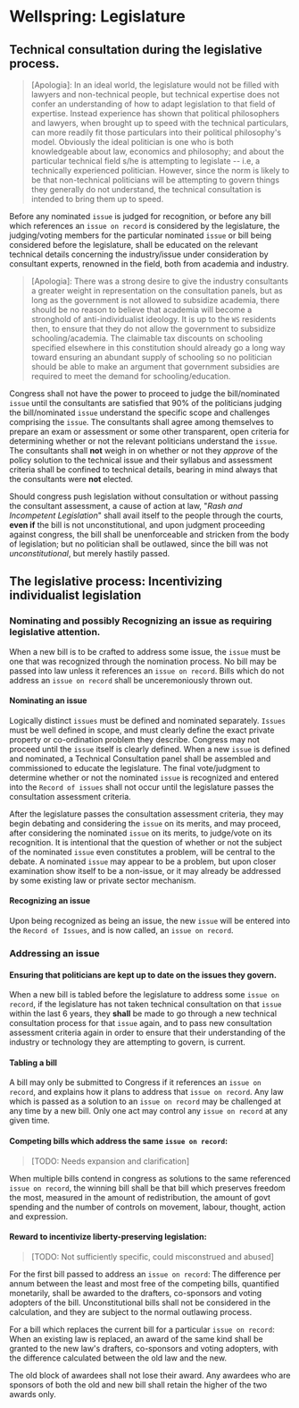 # Wellspring: Legislature

## Technical consultation during the legislative process.

> [Apologia]: In an ideal world, the legislature would not be filled with lawyers and non-technical people, but technical expertise does not confer an understanding of how to adapt legislation to that field of expertise. Instead experience has shown that political philosophers and lawyers, when brought up to speed with the technical particulars, can more readily fit those particulars into their political philosophy's model. Obviously the ideal politician is one who is both knowledgeable about law, economics and philosophy; and about the particular technical field s/he is attempting to legislate -- i.e, a technically experienced politician. However, since the norm is likely to be that non-technical politicians will be attempting to govern things they generally do not understand, the technical consultation is intended to bring them up to speed.

Before any nominated `issue` is judged for recognition, or before any bill which references an `issue on record` is considered by the legislature, the judging/voting members for the particular nominated `issue` or bill being considered before the legislature, shall be educated on the relevant technical details concerning the industry/issue under consideration by consultant experts, renowned in the field, both from academia and industry.

> [Apologia]: There was a strong desire to give the industry consultants a greater weight in representation on the consultation panels, but as long as the government is not allowed to subsidize academia, there should be no reason to believe that academia will become a stronghold of anti-individualist ideology. It is up to the `WS` residents then, to ensure that they do not allow the government to subsidize schooling/academia. The claimable tax discounts on schooling specified elsewhere in this constitution should already go a long way toward ensuring an abundant supply of schooling so no politician should be able to make an argument that government subsidies are required to meet the demand for schooling/education.

Congress shall not have the power to proceed to judge the bill/nominated `issue` until the consultants are satisfied that 90% of the politicians judging the bill/nominated `issue` understand the specific scope and challenges comprising the `issue`. The consultants shall agree among themselves to prepare an exam or assessment or some other transparent, open criteria for determining whether or not the relevant politicians understand the `issue`. The consultants shall **not** weigh in on whether or not they *approve* of the policy solution to the technical issue and their syllabus and assessment criteria shall be confined to technical details, bearing in mind always that the consultants were **not** elected.

Should congress push legislation without consultation or without passing the consultant assessment, a cause of action at law, "*Rash and Incompetent Legislation*" shall avail itself to the people through the courts, **even if** the bill is not unconstitutional, and upon judgment proceeding against congress, the bill shall be unenforceable and stricken from the body of legislation; but no politician shall be outlawed, since the bill was not *unconstitutional*, but merely hastily passed.

## The legislative process: Incentivizing individualist legislation

### Nominating and possibly Recognizing an issue as requiring legislative attention.

When a new bill is to be crafted to address some issue, the `issue` must be one that was recognized through the nomination process. No bill may be passed into law unless it references an `issue on record`. Bills which do not address an `issue on record` shall be unceremoniously thrown out.

#### Nominating an issue

Logically distinct `issues` must be defined and nominated separately. `Issues` must be well defined in scope, and must clearly define the exact private property or co-ordination problem they describe. Congress may not proceed until the `issue` itself is clearly defined. When a new `issue` is defined and nominated, a Technical Consultation panel shall be assembled and commissioned to educate the legislature. The final vote/judgment to determine whether or not the nominated `issue` is recognized and entered into the `Record of issues` shall not occur until the legislature passes the consultation assessment criteria.

After the legislature passes the consultation assessment criteria, they may begin debating and considering the `issue` on its merits, and may proceed, after considering the nominated `issue` on its merits, to judge/vote on its recognition. It is intentional that the question of whether or not the subject of the nominated `issue` even constitutes a problem, will be central to the debate. A nominated `issue` may appear to be a problem, but upon closer examination show itself to be a non-issue, or it may already be addressed by some existing law or private sector mechanism.

#### Recognizing an issue

Upon being recognized as being an issue, the new `issue` will be entered into the `Record of Issues`, and is now called, an `issue on record`.

### Addressing an issue

#### Ensuring that politicians are kept up to date on the issues they govern.

When a new bill is tabled before the legislature to address some `issue on record`, if the legislature has not taken technical consultation on that `issue` within the last 6 years, they **shall** be made to go through a new technical consultation process for that `issue` again, and to pass new consultation assessment criteria again in order to ensure that their understanding of the industry or technology they are attempting to govern, is current.

#### Tabling a bill

A bill may only be submitted to Congress if it references an `issue on record`, and explains how it plans to address that `issue on record`. Any law which is passed as a solution to an `issue on record` may be challenged at any time by a new bill. Only one act may control any `issue on record` at any given time.

#### Competing bills which address the same `issue on record`:

> [TODO: Needs expansion and clarification]

When multiple bills contend in congress as solutions to the same referenced `issue on record`, the winning bill shall be that bill which preserves freedom the most, measured in the amount of redistribution, the amount of govt spending and the number of controls on movement, labour, thought, action and expression.

#### Reward to incentivize liberty-preserving legislation:

> [TODO: Not sufficiently specific, could misconstrued and abused]

For the first bill passed to address an `issue on record`: The difference per annum between the least and most free of the competing bills, quantified monetarily, shall be awarded to the drafters, co-sponsors and voting adopters of the bill. Unconstitutional bills shall not be considered in the calculation, and they are subject to the normal outlawing process.

For a bill which replaces the current bill for a particular `issue on record`: When an existing law is replaced, an award of the same kind shall be granted to the new law's drafters, co-sponsors and voting adopters, with the difference calculated between the old law and the new.

The old block of awardees shall not lose their award. Any awardees who are sponsors of both the old and new bill shall retain the higher of the two awards only.
